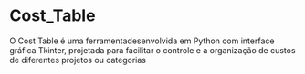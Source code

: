 # Cost_Table
O Cost Table é uma ferramentadesenvolvida em Python com interface gráfica Tkinter, projetada para facilitar o controle e a organização de custos de diferentes projetos ou categorias
